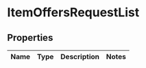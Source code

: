 
# ItemOffersRequestList

## Properties
Name | Type | Description | Notes
------------ | ------------- | ------------- | -------------



